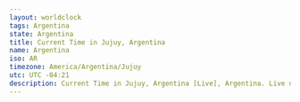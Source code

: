 ```yaml
---
layout: worldclock
tags: Argentina
state: Argentina
title: Current Time in Jujuy, Argentina
name: Argentina
iso: AR
timezone: America/Argentina/Jujuy
utc: UTC -04:21
description: Current Time in Jujuy, Argentina [Live], Argentina. Live update now time in Jujuy, timezone America/Argentina/Jujuy, UTC -04:21, Country ISO code & Current Local Time.
---
```


